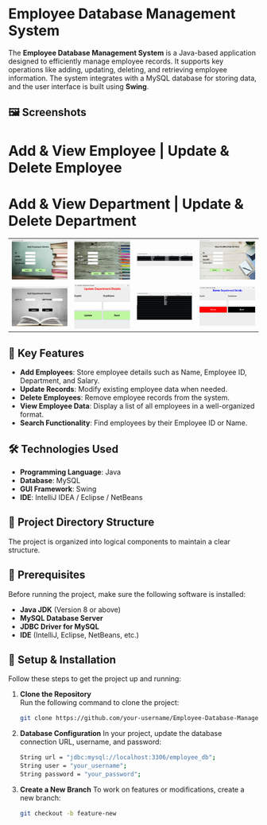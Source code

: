 # Employee Database Management System

The **Employee Database Management System** is a Java-based application designed to efficiently manage employee records. It supports key operations like adding, updating, deleting, and retrieving employee information. The system integrates with a MySQL database for storing data, and the user interface is built using **Swing**.

## 🖼️ Screenshots 


<table>
  <h1> Add & View Employee | Update & Delete Employee </h1>
  <tr>
    <td><img src="assets/screenshots/add_employee.png" alt="Add Employee" width="220"/></td>
    <td><img src="assets/screenshots/update_employee.png" alt="Update Employee" width="220"/></td>
    <td><img src="assets/screenshots/view_employee.png" alt="View Employee" width="220"/></td>
    <td><img src="assets/screenshots/delete_employee.png" alt="Delete Employee" width="220"/></td>
  </tr>
  <h1> Add & View Department | Update & Delete Department </h1>
  <tr>
    <td><img src="assets/screenshots/add_department.png" alt="Add Department" width="220"/></td>
    <td><img src="assets/screenshots/update_department.png" alt="Update Department" width="220"/></td>
    <td><img src="assets/screenshots/view_department.png" alt="View Department" width="220"/></td>
    <td><img src="assets/screenshots/delete_department.png" alt="Delete Department" width="220"/></td>
  </tr>
</table>




## 🚀 Key Features  
- **Add Employees**: Store employee details such as Name, Employee ID, Department, and Salary.
- **Update Records**: Modify existing employee data when needed.
- **Delete Employees**: Remove employee records from the system.
- **View Employee Data**: Display a list of all employees in a well-organized format.
- **Search Functionality**: Find employees by their Employee ID or Name.

## 🛠️ Technologies Used  
- **Programming Language**: Java  
- **Database**: MySQL  
- **GUI Framework**: Swing  
- **IDE**: IntelliJ IDEA / Eclipse / NetBeans  

## 📂 Project Directory Structure  
The project is organized into logical components to maintain a clear structure. 

## 🎯 Prerequisites  
Before running the project, make sure the following software is installed:  
- **Java JDK** (Version 8 or above)  
- **MySQL Database Server**  
- **JDBC Driver for MySQL**  
- **IDE** (IntelliJ, Eclipse, NetBeans, etc.)

## 🔧 Setup & Installation  
Follow these steps to get the project up and running:

1. **Clone the Repository**  
   Run the following command to clone the project:
   ```bash
   git clone https://github.com/your-username/Employee-Database-Management-System.git

2. **Database Configuration**
   In your project, update the database connection URL, username, and password:
   ```bash
   String url = "jdbc:mysql://localhost:3306/employee_db";  
   String user = "your_username";  
   String password = "your_password";
3. **Create a New Branch**
   To work on features or modifications, create a new branch:
   ```bash
   git checkout -b feature-new

   



